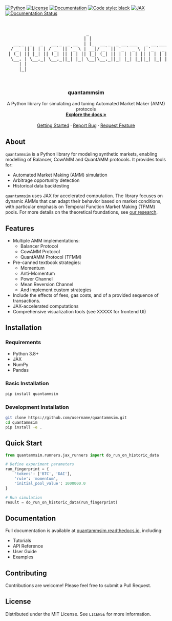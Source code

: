 <!-- PROJECT SHIELDS -->
[![Python](https://img.shields.io/badge/python-3.8+-blue.svg)](https://www.python.org/downloads/)
[![License](https://img.shields.io/badge/license-MIT-green.svg)](https://opensource.org/licenses/MIT)
[![Documentation](https://img.shields.io/badge/docs-latest-brightgreen.svg)](https://quantammsim.readthedocs.io)
[![Code style: black](https://img.shields.io/badge/code%20style-black-000000.svg)](https://github.com/psf/black)
[![JAX](https://img.shields.io/badge/JAX-powered-FDB515.svg)](https://github.com/google/jax)
[![Documentation Status](https://readthedocs.org/projects/quantammsim/badge/?version=latest)](https://quantammsim.readthedocs.io/en/latest/?badge=latest)

<!-- PROJECT LOGO -->
<br />
<div align="center">
  <pre>
                              _                                     _            
                             | |                                   (_)           
   __ _  _   _   __ _  _ __  | |_  __ _  _ __ ___   _ __ ___   ___  _  _ __ ___  
  / _` || | | | / _` || '_ \ | __|/ _` || '_ ` _ \ | '_ ` _ \ / __|| || '_ ` _ \ 
 | (_| || |_| || (_| || | | || |_| (_| || | | | | || | | | | |\__ \| || | | | | |
  \__, | \__,_| \__,_||_| |_| \__|\__,_||_| |_| |_||_| |_| |_||___/|_||_| |_| |_|
     | |                                                                         
     |_|                                                                         
                   
  </pre>

  <h3 align="center">quantammsim</h3>

  <p align="center">
    A Python library for simulating and tuning Automated Market Maker (AMM) protocols
    <br />
    <a href="https://quantammsim.readthedocs.io"><strong>Explore the docs »</strong></a>
    <br />
    <br />
    <a href="https://quantammsim.readthedocs.io/en/latest/tutorials/getting_started.html">Getting Started</a>
    ·
    <a href="https://github.com/username/quantammsim/issues">Report Bug</a>
    ·
    <a href="https://github.com/username/quantammsim/issues">Request Feature</a>
  </p>
</div>

## About

`quantammsim` is a Python library for modeling synthetic markets, enabling modelling of Balancer, CowAMM and QuantAMM protocols. It provides tools for:

* Automated Market Making (AMM) simulation
* Arbitrage opportunity detection
* Historical data backtesting

`quantammsim` uses JAX for accelerated computation. The library focuses on dynamic AMMs that can adapt their behavior based on market conditions, with particular emphasis on Temporal Function Market Making (TFMM) pools. For more details on the theoretical foundations, see [our research](https://quantamm.fi/research).

## Features

* Multiple AMM implementations:
  * Balancer Protocol
  * CowAMM Protocol
  * QuantAMM Protocol (TFMM)
* Pre-canned textbook strategies:
  * Momentum
  * Anti-Momentum
  * Power Channel
  * Mean Reversion Channel
  * And implement custom strategies
* Include the effects of fees, gas costs, and of a provided sequence of transactions.
* JAX-accelerated computations
* Comprehensive visualization tools (see XXXXX for frontend UI)

## Installation

### Requirements
* Python 3.8+
* JAX
* NumPy
* Pandas

### Basic Installation
```bash
pip install quantammsim
```

### Development Installation
```bash
git clone https://github.com/username/quantammsim.git
cd quantammsim
pip install -e .
```

## Quick Start

```python
from quantammsim.runners.jax_runners import do_run_on_historic_data

# Define experiment parameters
run_fingerprint = {
    'tokens': ['BTC', 'DAI'],
    'rule': 'momentum',
    'initial_pool_value': 1000000.0
}

# Run simulation
result = do_run_on_historic_data(run_fingerprint)
```

## Documentation

Full documentation is available at [quantammsim.readthedocs.io](https://quantammsim.readthedocs.io), including:

* Tutorials
* API Reference
* User Guide
* Examples

## Contributing

Contributions are welcome! Please feel free to submit a Pull Request.

## License

Distributed under the MIT License. See `LICENSE` for more information.

<!-- MARKDOWN LINKS & IMAGES -->
[contributors-shield]: https://img.shields.io/github/contributors/username/quantammsim.svg?style=for-the-badge
[contributors-url]: https://github.com/username/quantammsim/graphs/contributors
[forks-shield]: https://img.shields.io/github/forks/username/quantammsim.svg?style=for-the-badge
[forks-url]: https://github.com/username/quantammsim/network/members
[stars-shield]: https://img.shields.io/github/stars/username/quantammsim.svg?style=for-the-badge
[stars-url]: https://github.com/username/quantammsim/stargazers
[issues-shield]: https://img.shields.io/github/issues/username/quantammsim.svg?style=for-the-badge
[issues-url]: https://github.com/username/quantammsim/issues
[license-shield]: https://img.shields.io/github/license/username/quantammsim.svg?style=for-the-badge
[license-url]: https://github.com/username/quantammsim/blob/master/LICENSE